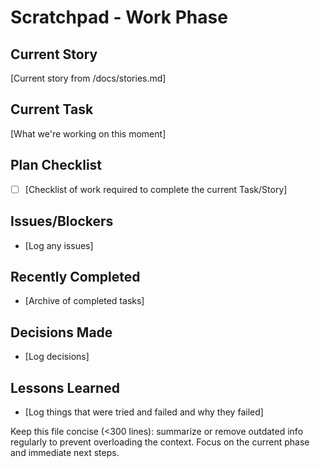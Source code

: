 # Scratchpad - Work Phase

## Current Story
[Current story from /docs/stories.md]

## Current Task
[What we're working on this moment]

## Plan Checklist
- [ ] [Checklist of work required to complete the current Task/Story]

## Issues/Blockers
- [Log any issues]

## Recently Completed
- [Archive of completed tasks]

## Decisions Made
- [Log decisions]

## Lessons Learned
- [Log things that were tried and failed and why they failed]


Keep this file concise (<300 lines): summarize or remove outdated info regularly to prevent overloading the context. Focus on the current phase and immediate next steps.